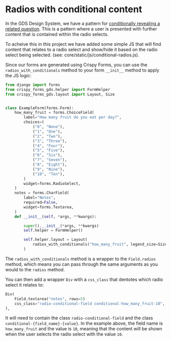 # Radios with conditional content

In the GDS Design System, we have a pattern for [conditionally revealing a related question](https://design-system.service.gov.uk/components/radios/#conditionally-revealing-a-related-question). This is a pattern where a user is presented with further content that is contained within the radio selects.

To acheive this in this project we have added some simple JS that will find content that relates to a radio select and show/hide it based on the radio select being selected. (see: core/static/js/conditional-radios.js).

Since our forms are generated using Crispy Forms, you can use the `radios_with_conditionals` method to your form `__init__` method to apply the JS logic:

```python
from django import forms
from crispy_forms_gds.helper import FormHelper
from crispy_forms_gds.layout import Layout, Size


class ExampleForm(forms.Form):
    how_many_fruit = forms.ChoiceField(
        label="How many fruit do you eat per day?",
        choices=(
            ("0", "None"),
            ("1", "One"),
            ("2", "Two"),
            ("3", "Three"),
            ("4", "Four"),
            ("5", "Five"),
            ("6", "Six"),
            ("7", "Seven"),
            ("8", "Eight"),
            ("9", "Nine"),
            ("10", "Ten"),
        )
        widget=forms.RadioSelect,
    )
    notes = forms.CharField(
        label="Notes",
        required=False,
        widget=forms.Textarea,
    )
    def __init__(self, *args, **kwargs):

        super().__init__(*args, **kwargs)
        self.helper = FormHelper()

        self.helper.layout = Layout(
            radios_with_conditionals("how_many_fruit", legend_size=Size.MEDIUM),
        )

```

The `radios_with_conditionals` method is a wrapper to the `Field.radios` method, which means you can pass through the same arguments as you would to the `radios` method.

You can then add a wrapper `Div` with a `css_class` that dentotes which radio select it relates to:

```python
Div(
    Field.textarea("notes", rows=5)
    css_class="radio-conditional-field conditional-how_many_fruit-10",
),
```

It will need to contain the class `radio-conditional-field` and the class `conditional-{field_name}-{value}`. In the example above, the field name is `how_many_fruit` and the value is `10`, meaning that the content will be shown when the user selects the radio select with the value `10`.
